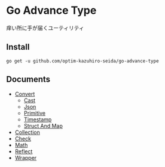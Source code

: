 # Go Advance Type

痒い所に手が届くユーティリティ

## Install

```shell
go get -u github.com/optim-kazuhiro-seida/go-advance-type
```

## Documents

* [Convert](./convert) 
    * [Cast](./convert/cast.go)
    * [Json](./convert/json.go)
    * [Primitive](./convert/primitive.go)
    * [Timestamp](./convert/timestamp.go)
    * [Struct And Map](./convert/struct.go)
* [Collection](./collection)
* [Check](./check)
* [Math](./math)
* [Reflect](./ref)
* [Wrapper](./wrapper)


